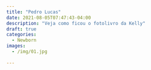 ```yaml
---
title: "Pedro Lucas"
date: 2021-08-05T07:47:43-04:00
description: "Veja como ficou o fotolivro da Kelly"
draft: true
categories:
  - Newborn
images:
  - /img/01.jpg  
  
---
```

